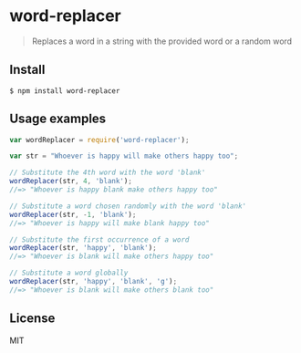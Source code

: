 # word-replacer

> Replaces a word in a string with the provided word or a random word

## Install

```
$ npm install word-replacer
```

## Usage examples

```js
var wordReplacer = require('word-replacer');

var str = "Whoever is happy will make others happy too"; 

// Substitute the 4th word with the word 'blank'
wordReplacer(str, 4, 'blank');
//=> "Whoever is happy blank make others happy too"

// Substitute a word chosen randomly with the word 'blank'
wordReplacer(str, -1, 'blank');
//=> "Whoever is happy will make blank happy too" 

// Substitute the first occurrence of a word
wordReplacer(str, 'happy', 'blank');
//=> "Whoever is blank will make others happy too"

// Substitute a word globally
wordReplacer(str, 'happy', 'blank', 'g');
//=> "Whoever is blank will make others blank too"

```
## License

MIT


